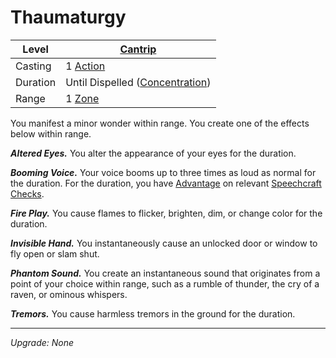 # Thaumaturgy

| Level    | [Cantrip]({Cantrips}.md)                                              |
| -------- | --------------------------------------------------------------------- |
| Casting  | 1 [Action](../../../../Game%20Procedures/Core%20Procedures/Action.md) |
| Duration | Until Dispelled ([Concentration](../../Concentration.md))             |
| Range    | 1 [Zone](../../../../Game%20Procedures/Core%20Procedures/Zone.md)     |

You manifest a minor wonder within range. You create one of the effects below within range.

**_Altered Eyes._** You alter the appearance of your eyes for the duration.

**_Booming Voice._** Your voice booms up to three times as loud as normal for the duration. For the duration, you have [Advantage](../../../../Game%20Procedures/Die%20Rolling%20Mechanics/Advantage.md) on relevant [Speechcraft](../../../../Player%20Characters/Skills/Speechcraft.md) [Checks](../../../../Game%20Procedures/Core%20Procedures/Check.md).

**_Fire Play._** You cause flames to flicker, brighten, dim, or change color for the duration.

**_Invisible Hand._** You instantaneously cause an unlocked door or window to fly open or slam shut.

**_Phantom Sound._** You create an instantaneous sound that originates from a point of your choice within range, such as a rumble of thunder, the cry of a raven, or ominous whispers.

**_Tremors._** You cause harmless tremors in the ground for the duration.

---
_Upgrade: None_
